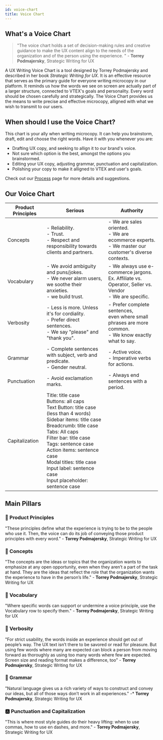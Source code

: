 ```yaml
---
id: voice-chart
title: Voice Chart
---
```


## What's a Voice Chart

> "The voice chart holds a set of decision-making rules and creative guidance to make the UX content align to the needs of the organization and of the person using the experience. " - **Torrey Podmajersky**, Strategic Writing for UX

A UX Writing Voice Chart is a tool designed by Torrey Podmajersky and described in her book *Strategic Writing for UX*. It is an effective resource that serves as the primary guide for everyone writing microcopy in our platform. It reminds us how the words we see on screen are actually part of a larger structure, connected to VTEX's goals and personality. Every word should be chosen carefully and strategically. The Voice Chart provides us the means to write precise and effective microcopy, alligned with what we wish to transmit to our users. 

## When should I use the Voice Chart?

This chart is your ally when writing microcopy. It can help you brainstorm, draft, edit and choose the right words. 
Have it with you whenever you are:
- Drafting UX copy, and seeking to allign it to our brand's voice.   
- Not sure which option is the best, amongst the options you brainstormed.    
- Editing your UX copy, adjusting grammar, punctuation and capitalization.  
- Polishing your copy to make it alligned to VTEX and user's goals.  

Check out our [Process](/docs/first-steps/process) page for more details and suggestions. 



## Our Voice Chart

| Product Principles | Serious | Authority |
|--------------------|---------|-----------|
| Concepts           | - Reliability. <br />- Trust. <br />- Respect and responsibility towards clients and partners. | - We are sales oriented.    <br />- We are ecommerce experts.    <br />- We master our customer's diverse contexts.    |
| Vocabulary         | - We avoid ambiguity and puns/jokes.   <br />- We never alarm users, we soothe their anxieties.   <br />- we build trust. | - We always use e-commerce jargons.   <br />Ex. Affiliate vs. Operator, Seller vs. Vendor  <br />- We are specific. |
| Verbosity          | - Less is more. Unless it's for cordiality.  <br />- Prefer direct sentences.   <br />- We say "please" and "thank you".  | - Prefer complete sentences,<br />even where small phrases are more common.   <br />- We know exactly what to say. |
| Grammar            | - Complete sentences with subject, verb and predicate.<br />- Gender neutral. | - Active voice.  <br />- Imperative verbs for actions. |
| Punctuation        | - Avoid exclamation marks. | - Always end sentences with a period.                                                                              |
| Capitalization     | Title: title case  <br />Buttons: all caps  <br />Text Button: title case (less than 4 words)  <br />Sidebar items: title case  <br />Breadcrumb: title case  <br />Tabs: All caps  <br />Filter bar: title case  <br />Tags: sentence case  <br />Action items: sentence case  <br />Modal titles: title case  <br />Input label: sentence case  <br />Input placeholder: sentence case   |                                                                                                                    |

## Main Pillars

### 🧭 Product Principles

"These principles define what the experience is trying to be to the people who use it. Then, the voice can do its job of conveying those product principles with every word." - **Torrey Podmajersky**, Strategic Writing for UX


### 🎯 Concepts

"The concepts are the ideas or topics that the organization wants to emphasize at any open opportunity, even when they aren’t a part of the task at hand. They are the ideas that reflect the role that the organization wants the experience to have in the person’s life." - **Torrey Podmajersky**, Strategic Writing for UX


### 📖 Vocabulary

"Where specific words can support or undermine a voice principle, use the Vocabulary row to specify them." - **Torrey Podmajersky**, Strategic Writing for UX


### 💬 Verbosity

"For strict usability, the words inside an experience should get out of people’s way. The UX text isn’t there to be savored or read for pleasure. But using few words where many are expected can block a person from moving forward as thoroughly as using too many words where few are expected. Screen size and reading format makes a difference, too" - **Torrey Podmajersky**, Strategic Writing for UX
 

### 📝 Grammar

"Natural language gives us a rich variety of ways to construct and convey our ideas, but all of those ways don’t work in all experiences." -* **Torrey Podmajersky**, Strategic Writing for UX
 

### 🅰️ Punctuation and Capitalization

"This is where most style guides do their heavy lifting: when to use commas, how to use en dashes, and more." - **Torrey Podmajersky**, Strategic Writing for UX
